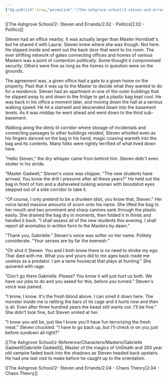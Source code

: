 ```yaml
---
{"dg-publish":true,"permalink":"/the-ashgrove-school/2-steven-and-errands/2-03-just-a-little-something-to-take-the-edge-off/"}
---
```


[[The Ashgrove School/2- Steven and Errands/2.02 - Politics\|2.02 - Politics]]

Steven had an office nearby. It was actually larger than Master Hornblatt's but he shared it with Laurie. Steven knew where she was though. Not here. He slipped inside and went out the back door that went to his room. The ever shifting network of gates connecting offices and homes of various Masters was a point of contention politically. Some thought it compromised security. Others were fine as long as the homes in question were on the grounds. 

The agreement was, a given office had a gate to a given home on the property. Past that it was up to the Master to decide what they wanted to do for a residence. Steven had an apartment in one of the outer buildings that he slipped away to and down to the fridge to get a plastic bag kept cool. He was back in his office a moment later, and moving down the hall at a serious walking speed. He hit a stairwell and descended down into the basement levels. As it was midday he went ahead and went down to the third sub-basement. 

Walking along the dimly lit corridor where storage of incidentals and connecting passages to other buildings resided, Steven whistled even as his fingers danced on the bag in his hand, magic coaxing warmth into the bag and its contents. Many folks were rightly terrified of what lived down here. 

"Hello Steven," the dry whisper came from behind him. Steven didn't even stutter in his stride. 

"Master Gadwell," Steven's voice was chipper. "The new students have arrived. You know the drill I presume after all these years?" He held out the bag in front of him and a disheveled looking woman with bloodshot eyes stepped out of a side corridor to take it. 

"Of course, I only pretend to be a drunken idiot, you know that, Steven." Her voice laced massive amounts of scorn onto his name. She lifted the bag to her mouth and two prominent and sharp canines sank through the plastic easily. She drained the bag dry in moments, then folded it in thirds and handed it back. "I shall assess all of the new students this evening. I shall report all anomalies in written form to the Masters by dawn." 

"Thank you, Gabrielle." Steven's voice was softer on her name. Politely considerate. "Your senses are by far the keenest-"

"Oh shut it Steven. You and I both know there is no need to stroke my ego. That died with me. What you and yours did to me ages back made me useless as a predator. I am a tame housecat that plays at hunting." She quivered with rage. 

"Don't go there Gabrielle. Please? You know it will just hurt us both. We have our jobs to do and you asked for this, before you turned." Steven's voice was pained.

"I know, I know. It's the fresh blood above. I can smell it down here. The monster inside me is rattling the bars of its cage and it hurts now and then is all. Even after three hundred years the beast still wants out. I'll be fine." She didn't look fine, but Steven smiled at her. 

"I know you will be, just like I know you'll have fun terrorizing the fresh meat." Steven chuckled. "I have to go back up, but I'll check in on you just before sundown all right?"

[[The Ashgrove School/z-Reference/Characters/Masters/Gabrielle Gadwell\|Gabrielle Gadwell]], Master of the magics of UnDeath and 300 year old vampire faded back into the shadows as Steven headed back upstairs. He had one last visit to make before he caught up to the orientation.

[[The Ashgrove School/2- Steven and Errands/2.04 - Chaos Theory\|2.04 - Chaos Theory]]
